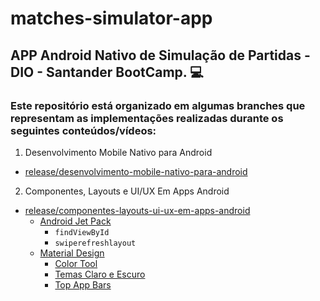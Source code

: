 # matches-simulator-app

## APP Android Nativo de Simulação de Partidas - DIO - Santander BootCamp. :computer:

### Este repositório está organizado em algumas branches que representam as implementações  realizadas durante os seguintes conteúdos/vídeos:

1. Desenvolvimento Mobile Nativo para Android
  - [release/desenvolvimento-mobile-nativo-para-android](https://github.com/Luanftg/matches-simulator-app/tree/release-desenvolvimento-mobile-nativo-para-android)
  
2. Componentes, Layouts e UI/UX Em Apps Android
  - [release/componentes-layouts-ui-ux-em-apps-android](https://https://github.com/Luanftg/matches-simulator-app/tree/release/componentes-layouts-ui-ux-em-apps-android)
    - [Android Jet Pack](https://developer.android.com/jetpack?hl=pt-br)
      - `findViewById `
      - `swiperefreshlayout`
    - [Material Design](https://material.io/)
      - [Color Tool](https://material.io/resources/color/#!/?view.left=0&view.right=0)
      - [Temas Claro e Escuro](https://material.io/design/color/dark-theme.html#ui-application)
      - [Top App Bars](https://material.io/components/app-bars-top/android#regular-top-app-bar)
